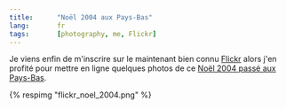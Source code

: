 ```yaml
---
title:      "Noël 2004 aux Pays-Bas"
lang:       fr
tags:       [photography, me, Flickr]
---
```





Je viens enfin de m'inscrire sur le maintenant bien connu [Flickr](https://flickr.com/) alors j'en profité pour mettre en ligne quelques photos de ce [Noël 2004 passé aux Pays-Bas](https://www.flickr.com/photos/nicolas-hoizey/sets/68177/).

{% respimg "flickr_noel_2004.png" %}
